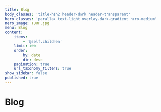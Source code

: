 ```yaml
---
title: Blog
body_classes: 'title-h1h2 header-dark header-transparent'
hero_classes: 'parallax text-light overlay-dark-gradient hero-medium'
hero_image: TBRP.jpg
menu: Blog
content:
    items:
        - '@self.children'
    limit: 100
    order:
        by: date
        dir: desc
    pagination: true
    url_taxonomy_filters: true
show_sidebar: false
published: true
---
```


# **Blog**
